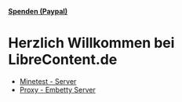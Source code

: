 **[Spenden (Paypal)](https://paypal.me/openscreencast)**

# Herzlich Willkommen bei LibreContent.de

* [Minetest - Server](./minetest.md)
* [Proxy - Embetty Server](./proxy.md)


